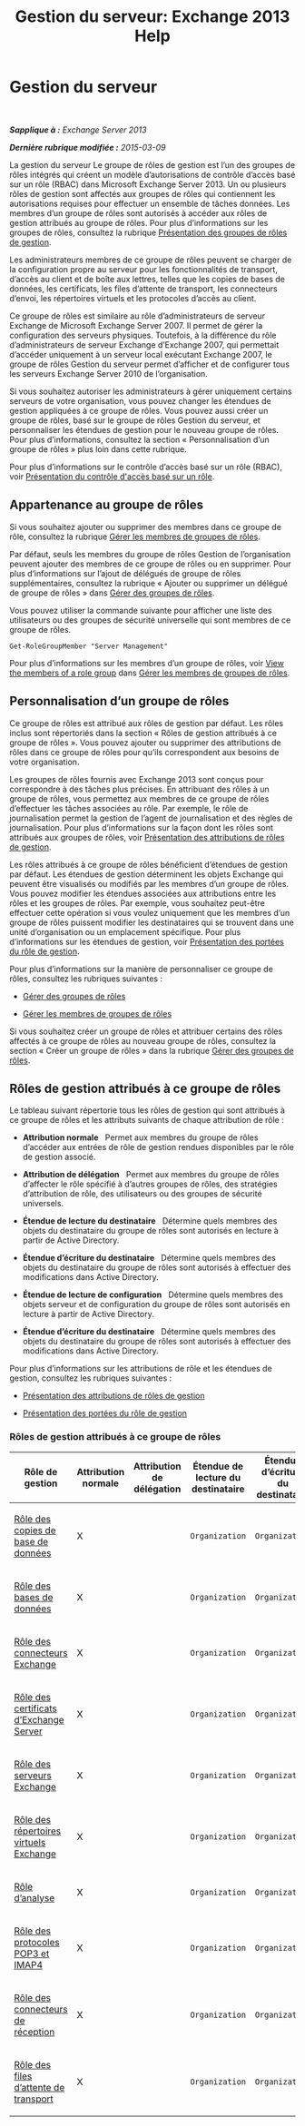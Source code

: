 ﻿---
title: 'Gestion du serveur: Exchange 2013 Help'
TOCTitle: Gestion du serveur
ms:assetid: 30cbc4de-adb3-42e8-922f-7661095bdb8c
ms:mtpsurl: https://technet.microsoft.com/fr-fr/library/Dd876866(v=EXCHG.150)
ms:contentKeyID: 50477809
ms.date: 04/24/2018
mtps_version: v=EXCHG.150
ms.translationtype: HT
---

# Gestion du serveur

 

_**Sapplique à :** Exchange Server 2013_

_**Dernière rubrique modifiée :** 2015-03-09_

La gestion du serveur Le groupe de rôles de gestion est l’un des groupes de rôles intégrés qui créent un modèle d’autorisations de contrôle d’accès basé sur un rôle (RBAC) dans Microsoft Exchange Server 2013. Un ou plusieurs rôles de gestion sont affectés aux groupes de rôles qui contiennent les autorisations requises pour effectuer un ensemble de tâches données. Les membres d’un groupe de rôles sont autorisés à accéder aux rôles de gestion attribués au groupe de rôles. Pour plus d’informations sur les groupes de rôles, consultez la rubrique [Présentation des groupes de rôles de gestion](understanding-management-role-groups-exchange-2013-help.md).

Les administrateurs membres de ce groupe de rôles peuvent se charger de la configuration propre au serveur pour les fonctionnalités de transport, d’accès au client et de boîte aux lettres, telles que les copies de bases de données, les certificats, les files d’attente de transport, les connecteurs d’envoi, les répertoires virtuels et les protocoles d’accès au client.

Ce groupe de rôles est similaire au rôle d’administrateurs de serveur Exchange de Microsoft Exchange Server 2007. Il permet de gérer la configuration des serveurs physiques. Toutefois, à la différence du rôle d’administrateurs de serveur Exchange d’Exchange 2007, qui permettait d’accéder uniquement à un serveur local exécutant Exchange 2007, le groupe de rôles Gestion du serveur permet d’afficher et de configurer tous les serveurs Exchange Server 2010 de l’organisation.

Si vous souhaitez autoriser les administrateurs à gérer uniquement certains serveurs de votre organisation, vous pouvez changer les étendues de gestion appliquées à ce groupe de rôles. Vous pouvez aussi créer un groupe de rôles, basé sur le groupe de rôles Gestion du serveur, et personnaliser les étendues de gestion pour le nouveau groupe de rôles. Pour plus d’informations, consultez la section « Personnalisation d’un groupe de rôles » plus loin dans cette rubrique.

Pour plus d’informations sur le contrôle d’accès basé sur un rôle (RBAC), voir [Présentation du contrôle d'accès basé sur un rôle](understanding-role-based-access-control-exchange-2013-help.md).

## Appartenance au groupe de rôles

Si vous souhaitez ajouter ou supprimer des membres dans ce groupe de rôle, consultez la rubrique [Gérer les membres de groupes de rôles](manage-role-group-members-exchange-2013-help.md).

Par défaut, seuls les membres du groupe de rôles Gestion de l’organisation peuvent ajouter des membres de ce groupe de rôles ou en supprimer. Pour plus d’informations sur l’ajout de délégués de groupe de rôles supplémentaires, consultez la rubrique « Ajouter ou supprimer un délégué de groupe de rôles » dans [Gérer des groupes de rôles](manage-role-groups-exchange-2013-help.md).

Vous pouvez utiliser la commande suivante pour afficher une liste des utilisateurs ou des groupes de sécurité universelle qui sont membres de ce groupe de rôles.

    Get-RoleGroupMember "Server Management"

Pour plus d’informations sur les membres d’un groupe de rôles, voir [View the members of a role group](manage-role-group-members-exchange-2013-help.md) dans [Gérer les membres de groupes de rôles](manage-role-group-members-exchange-2013-help.md).

## Personnalisation d’un groupe de rôles

Ce groupe de rôles est attribué aux rôles de gestion par défaut. Les rôles inclus sont répertoriés dans la section « Rôles de gestion attribués à ce groupe de rôles ». Vous pouvez ajouter ou supprimer des attributions de rôles dans ce groupe de rôles pour qu’ils correspondent aux besoins de votre organisation.

Les groupes de rôles fournis avec Exchange 2013 sont conçus pour correspondre à des tâches plus précises. En attribuant des rôles à un groupe de rôles, vous permettez aux membres de ce groupe de rôles d’effectuer les tâches associées au rôle. Par exemple, le rôle de journalisation permet la gestion de l’agent de journalisation et des règles de journalisation. Pour plus d’informations sur la façon dont les rôles sont attribués aux groupes de rôles, voir [Présentation des attributions de rôles de gestion](understanding-management-role-assignments-exchange-2013-help.md).

Les rôles attribués à ce groupe de rôles bénéficient d’étendues de gestion par défaut. Les étendues de gestion déterminent les objets Exchange qui peuvent être visualisés ou modifiés par les membres d’un groupe de rôles. Vous pouvez modifier les étendues associées aux attributions entre les rôles et les groupes de rôles. Par exemple, vous souhaitez peut-être effectuer cette opération si vous voulez uniquement que les membres d’un groupe de rôles puissent modifier les destinataires qui se trouvent dans une unité d’organisation ou un emplacement spécifique. Pour plus d’informations sur les étendues de gestion, voir [Présentation des portées du rôle de gestion](understanding-management-role-scopes-exchange-2013-help.md).

Pour plus d’informations sur la manière de personnaliser ce groupe de rôles, consultez les rubriques suivantes :

  - [Gérer des groupes de rôles](manage-role-groups-exchange-2013-help.md)

  - [Gérer les membres de groupes de rôles](manage-role-group-members-exchange-2013-help.md)

Si vous souhaitez créer un groupe de rôles et attribuer certains des rôles affectés à ce groupe de rôles au nouveau groupe de rôles, consultez la section « Créer un groupe de rôles » dans la rubrique [Gérer des groupes de rôles](manage-role-groups-exchange-2013-help.md).

## Rôles de gestion attribués à ce groupe de rôles

Le tableau suivant répertorie tous les rôles de gestion qui sont attribués à ce groupe de rôles et les attributs suivants de chaque attribution de rôle :

  - **Attribution normale**   Permet aux membres du groupe de rôles d’accéder aux entrées de rôle de gestion rendues disponibles par le rôle de gestion associé.

  - **Attribution de délégation**   Permet aux membres du groupe de rôles d’affecter le rôle spécifié à d’autres groupes de rôles, des stratégies d’attribution de rôle, des utilisateurs ou des groupes de sécurité universels.

  - **Étendue de lecture du destinataire**   Détermine quels membres des objets du destinataire du groupe de rôles sont autorisés en lecture à partir de Active Directory.

  - **Étendue d’écriture du destinataire**   Détermine quels membres des objets du destinataire du groupe de rôles sont autorisés à effectuer des modifications dans Active Directory.

  - **Étendue de lecture de configuration**   Détermine quels membres des objets serveur et de configuration du groupe de rôles sont autorisés en lecture à partir de Active Directory.

  - **Étendue d’écriture du destinataire**   Détermine quels membres des objets du destinataire du groupe de rôles sont autorisés à effectuer des modifications dans Active Directory.

Pour plus d’informations sur les attributions de rôle et les étendues de gestion, consultez les rubriques suivantes :

  - [Présentation des attributions de rôles de gestion](understanding-management-role-assignments-exchange-2013-help.md)

  - [Présentation des portées du rôle de gestion](understanding-management-role-scopes-exchange-2013-help.md)

### Rôles de gestion attribués à ce groupe de rôles

<table style="width:100%;">
<colgroup>
<col style="width: 14%" />
<col style="width: 14%" />
<col style="width: 14%" />
<col style="width: 14%" />
<col style="width: 14%" />
<col style="width: 14%" />
<col style="width: 14%" />
</colgroup>
<thead>
<tr class="header">
<th>Rôle de gestion</th>
<th>Attribution normale</th>
<th>Attribution de délégation</th>
<th>Étendue de lecture du destinataire</th>
<th>Étendue d’écriture du destinataire</th>
<th>Étendue de lecture de configuration</th>
<th>Étendue d'écriture de configuration</th>
</tr>
</thead>
<tbody>
<tr class="odd">
<td><p><a href="database-copies-role-exchange-2013-help.md">Rôle des copies de base de données</a></p></td>
<td><p>X</p></td>
<td><p></p></td>
<td><p><code>Organization</code></p></td>
<td><p><code>Organization</code></p></td>
<td><p><code>OrganizationConfig</code></p></td>
<td><p><code>OrganizationConfig</code></p></td>
</tr>
<tr class="even">
<td><p><a href="databases-role-exchange-2013-help.md">Rôle des bases de données</a></p></td>
<td><p>X</p></td>
<td><p></p></td>
<td><p><code>Organization</code></p></td>
<td><p><code>Organization</code></p></td>
<td><p><code>OrganizationConfig</code></p></td>
<td><p><code>OrganizationConfig</code></p></td>
</tr>
<tr class="odd">
<td><p><a href="exchange-connectors-role-exchange-2013-help.md">Rôle des connecteurs Exchange</a></p></td>
<td><p>X</p></td>
<td><p></p></td>
<td><p><code>Organization</code></p></td>
<td><p><code>Organization</code></p></td>
<td><p><code>OrganizationConfig</code></p></td>
<td><p><code>OrganizationConfig</code></p></td>
</tr>
<tr class="even">
<td><p><a href="exchange-server-certificates-role-exchange-2013-help.md">Rôle des certificats d’Exchange Server</a></p></td>
<td><p>X</p></td>
<td><p></p></td>
<td><p><code>Organization</code></p></td>
<td><p><code>Organization</code></p></td>
<td><p><code>OrganizationConfig</code></p></td>
<td><p><code>OrganizationConfig</code></p></td>
</tr>
<tr class="odd">
<td><p><a href="exchange-servers-role-exchange-2013-help.md">Rôle des serveurs Exchange</a></p></td>
<td><p>X</p></td>
<td><p></p></td>
<td><p><code>Organization</code></p></td>
<td><p><code>Organization</code></p></td>
<td><p><code>OrganizationConfig</code></p></td>
<td><p><code>OrganizationConfig</code></p></td>
</tr>
<tr class="even">
<td><p><a href="exchange-virtual-directories-role-exchange-2013-help.md">Rôle des répertoires virtuels Exchange</a></p></td>
<td><p>X</p></td>
<td><p></p></td>
<td><p><code>Organization</code></p></td>
<td><p><code>Organization</code></p></td>
<td><p><code>OrganizationConfig</code></p></td>
<td><p><code>OrganizationConfig</code></p></td>
</tr>
<tr class="odd">
<td><p><a href="monitoring-role-exchange-2013-help.md">Rôle d’analyse</a></p></td>
<td><p>X</p></td>
<td><p></p></td>
<td><p><code>Organization</code></p></td>
<td><p><code>Organization</code></p></td>
<td><p><code>OrganizationConfig</code></p></td>
<td><p><code>OrganizationConfig</code></p></td>
</tr>
<tr class="even">
<td><p><a href="pop3-and-imap4-protocols-role-exchange-2013-help.md">Rôle des protocoles POP3 et IMAP4</a></p></td>
<td><p>X</p></td>
<td><p></p></td>
<td><p><code>Organization</code></p></td>
<td><p><code>Organization</code></p></td>
<td><p><code>OrganizationConfig</code></p></td>
<td><p><code>OrganizationConfig</code></p></td>
</tr>
<tr class="odd">
<td><p><a href="receive-connectors-role-exchange-2013-help.md">Rôle des connecteurs de réception</a></p></td>
<td><p>X</p></td>
<td><p></p></td>
<td><p><code>Organization</code></p></td>
<td><p><code>Organization</code></p></td>
<td><p><code>OrganizationConfig</code></p></td>
<td><p><code>OrganizationConfig</code></p></td>
</tr>
<tr class="even">
<td><p><a href="transport-queues-role-exchange-2013-help.md">Rôle des files d’attente de transport</a></p></td>
<td><p>X</p></td>
<td><p></p></td>
<td><p><code>Organization</code></p></td>
<td><p><code>Organization</code></p></td>
<td><p><code>OrganizationConfig</code></p></td>
<td><p><code>OrganizationConfig</code></p></td>
</tr>
</tbody>
</table>


